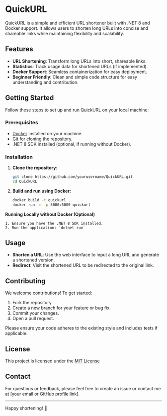 # QuickURL

QuickURL is a simple and efficient URL shortener built with .NET 8 and Docker support. It allows users to shorten long URLs into concise and shareable links while maintaining flexibility and scalability.

## Features

- **URL Shortening**: Transform long URLs into short, shareable links.
- **Statistics**: Track usage data for shortened URLs (if implemented).
- **Docker Support**: Seamless containerization for easy deployment.
- **Beginner Friendly**: Clean and simple code structure for easy understanding and contribution.

## Getting Started

Follow these steps to set up and run QuickURL on your local machine:

### Prerequisites

- [Docker](https://www.docker.com/) installed on your machine.
- [Git](https://git-scm.com/) for cloning the repository.
- .NET 8 SDK installed (optional, if running without Docker).

### Installation

1. **Clone the repository**:

   ```bash
   git clone https://github.com/yourusername/QuickURL.git
   cd QuickURL
   ```

2. **Build and run using Docker:**
   ```bash
   docker build -t quickurl .
   docker run -d -p 5000:5000 quickurl
   ```

**Running Locally without Docker (Optional)**

    1. Ensure you have the .NET 8 SDK installed.
    2. Run the application: `dotnet run`

## Usage

- **Shorten a URL**: Use the web interface to input a long URL and generate a shortened version.
- **Redirect**: Visit the shortened URL to be redirected to the original link.

## Contributing

We welcome contributions! To get started:

1. Fork the repository.
2. Create a new branch for your feature or bug fix.
3. Commit your changes.
4. Open a pull request.

Please ensure your code adheres to the existing style and includes tests if applicable.

## License

This project is licensed under the [MIT License](https://opensource.org/license/mit)

## Contact

For questions or feedback, please feel free to create an issue or contact me at [your email or GitHub profile link].

---

Happy shortening! 🚀
